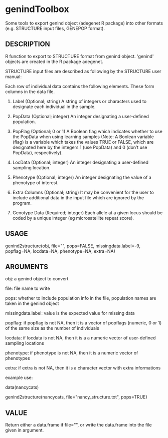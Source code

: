 # genindToolbox

Some tools to export genind object (adegenet R package) into other formats (e.g. STRUCTURE input files, GENEPOP format).

 ## DESCRIPTION

 R function to export to STRUCTURE format from genind object. 'genind' objects are created in the R package adegenet.

 STRUCTURE input files are described as following by the STRUCTURE user manual:
 
 Each row of individual data contains the following elements. These form columns in the data file.
 
 1. Label (Optional; string) A string of integers or characters used to designate each individual in the sample.
 
 2. PopData (Optional; integer) An integer designating a user-defined population.
 
 3. PopFlag (Optional; 0 or 1) A Boolean flag which indicates whether to use the PopData when using learning samples (Note: A Boolean variable (flag) is a variable which takes the values TRUE or FALSE, which are designated here by the integers 1 (use PopData) and 0 (don’t use PopData), respectively).
 
 4. LocData (Optional; integer) An integer designating a user-defined sampling location.
 
 5. Phenotype (Optional; integer) An integer designating the value of a phenotype of interest.
 
 6. Extra Columns (Optional; string) It may be convenient for the user to include additional data in the input file which are ignored by the program.
 
 7. Genotype Data (Required; integer) Each allele at a given locus should be coded by a unique integer (eg microsatellite repeat score).

 ## USAGE
 genind2structure(obj, file="", pops=FALSE, missingdata.label=-9, popflag=NA, locdata=NA, phenotype=NA, extra=NA)

## ARGUMENTS
 obj: a genind object to convert
 
 file: file name to write
 
 pops: whether to include population info in the file, population names are taken in the genind object
 
 missingdata.label: value is the expected value for missing data
 
 popflag: if popflag is not NA, then it is a vector of popflags (numeric, 0 or 1) of the same size as the number of individuals
 
 locdata: if locdata is not NA, then it is a a numeric vector of user-defined sampling locations
 
 phenotype: if phenotype is not NA, then it is a numeric vector of phenotypes
 
 extra: if extra is not NA, then it is a character vector with extra informations

 example use:
 
 data(nancycats)
 
 genind2structure(nancycats, file="nancy_structure.txt", pops=TRUE)

 ## VALUE

 Return either a data.frame if file="", or write the data.frame into the file given in argument.
